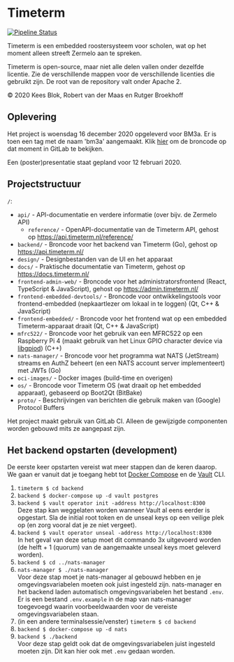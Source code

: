 # Timeterm

[![Pipeline Status](https://gitlab.com/timeterm/timeterm/badges/master/pipeline.svg)](https://gitlab.com/timeterm/timeterm/-/pipelines)

Timeterm is een embedded roostersysteem voor scholen, wat op het moment alleen streeft Zermelo aan te spreken.

Timeterm is open-source, maar niet alle delen vallen onder dezelfde licentie. Zie de verschillende mappen voor de verschillende licenties die gebruikt zijn. De root van de repository valt onder Apache 2.

© 2020 Kees Blok, Robert van der Maas en Rutger Broekhoff

## Oplevering

Het project is woensdag 16 december 2020 opgeleverd voor BM3a. Er is toen een tag met de naam 'bm3a' aangemaakt.
Klik [hier](https://gitlab.com/timeterm/timeterm/-/tree/bm3a) om de broncode op dat moment in GitLab te bekijken.

Een (poster)presentatie staat gepland voor 12 februari 2020.

## Projectstructuur

`/`:
- `api/` - API-documentatie en verdere informatie (over bijv. de Zermelo API)
  - `reference/` - OpenAPI-documentatie van de Timeterm API, gehost op https://api.timeterm.nl/reference/
- `backend/` - Broncode voor het backend van Timeterm (Go), gehost op https://api.timeterm.nl/
- `design/` - Designbestanden van de UI en het apparaat
- `docs/` - Praktische documentatie van Timeterm, gehost op https://docs.timeterm.nl/
- `frontend-admin-web/` - Broncode voor het administratorsfrontend (React, TypeScript & JavaScript), gehost op https://admin.timeterm.nl/
- `frontend-embedded-devtools/` - Broncode voor ontwikkelingstools voor frontend-embedded (nepkaartlezer om lokaal in te loggen) (Qt, C++ & JavaScript)
- `frontend-embedded/` - Broncode voor het frontend wat op een embedded Timeterm-apparaat draait (Qt, C++ & JavaScript)
- `mfrc522/` - Broncode voor het gebruik van een MFRC522 op een Raspberry Pi 4 (maakt gebruik van het Linux GPIO character device via [libgpiod](https://git.kernel.org/pub/scm/libs/libgpiod/libgpiod.git/)) (C++)
- `nats-manager/` - Broncode voor het programma wat NATS (JetStream) streams en AuthZ beheert (en een NATS account server implementeert) met JWTs (Go)
- `oci-images/` - Docker images (build-time en overigen)
- `os/` - Broncode voor Timeterm OS (wat draait op het embedded apparaat), gebaseerd op Boot2Qt (BitBake)
- `proto/` - Beschrijvingen van berichten die gebruik maken van (Google) Protocol Buffers

Het project maakt gebruik van GitLab CI. Alleen de gewijzigde componenten worden gebouwd mits ze aangepast zijn.

## Het backend opstarten (development)

De eerste keer opstarten vereist wat meer stappen dan de keren daarop.
We gaan er vanuit dat je toegang hebt tot [Docker Compose](https://docs.docker.com/compose/) en de [Vault](https://www.vaultproject.io/) CLI.

1. `timeterm $ cd backend`
2. `backend $ docker-compose up -d vault postgres`
3. `backend $ vault operator init -address http://localhost:8300`  
   Deze stap kan weggelaten worden wanneer Vault al eens eerder is opgestart. 
	 Sla de initial root token en de unseal keys op een veilige plek op (en zorg vooral dat je ze niet vergeet).
4. `backend $ vault operator unseal -address http://localhost:8300`  
   In het geval van deze setup moet dit commando 3x uitgevoerd worden (de helft + 1 (quorum) van de aangemaakte unseal keys moet geleverd worden). 
5. `backend $ cd ../nats-manager`
6. `nats-manager $ ./nats-manager`  
   Voor deze stap moet je nats-manager al gebouwd hebben en je omgevingsvariabelen moeten ook juist ingesteld zijn.
	 nats-manager en het backend laden automatisch omgevingsvariabelen het bestand `.env`.
	 Er is een bestand `.env.example` in de map van nats-manager toegevoegd waarin voorbeeldwaarden voor de vereiste
	 omgevingsvariabelen staan.
7. (in een andere terminalsessie/venster) `timeterm $ cd backend`
8. `backend $ docker-compose up -d nats`
9. `backend $ ./backend`  
   Voor deze stap geldt ook dat de omgevingsvariabelen juist ingesteld moeten zijn. Dit kan hier ook met `.env` gedaan worden.

